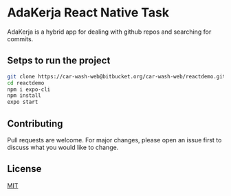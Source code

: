 # AdaKerja React Native Task

AdaKerja is a hybrid app for dealing with github repos and searching for commits.

## Setps to run the project
```bash
git clone https://car-wash-web@bitbucket.org/car-wash-web/reactdemo.git
cd reactdemo
npm i expo-cli
npm install
expo start
```

## Contributing
Pull requests are welcome. For major changes, please open an issue first to discuss what you would like to change.


## License
[MIT](https://choosealicense.com/licenses/mit/)